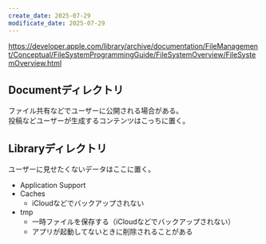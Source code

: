 ```yaml
---
create_date: 2025-07-29
modificate_date: 2025-07-29
---
```

<https://developer.apple.com/library/archive/documentation/FileManagement/Conceptual/FileSystemProgrammingGuide/FileSystemOverview/FileSystemOverview.html>

## Documentディレクトリ
ファイル共有などでユーザーに公開される場合がある。  
投稿などユーザーが生成するコンテンツはこっちに置く。

## Libraryディレクトリ
ユーザーに見せたくないデータはここに置く。

* Application Support
* Caches
	- iCloudなどでバックアップされない
* tmp
	- 一時ファイルを保存する（iCloudなどでバックアップされない）
	- アプリが起動してないときに削除されることがある